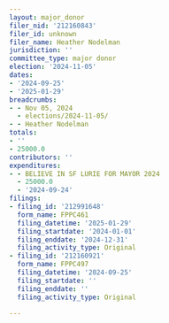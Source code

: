 ```yaml
---
layout: major_donor
filer_nid: '212160843'
filer_id: unknown
filer_name: Heather Nodelman
jurisdiction: ''
committee_type: major donor
election: '2024-11-05'
dates:
- '2024-09-25'
- '2025-01-29'
breadcrumbs:
- - Nov 05, 2024
  - elections/2024-11-05/
- - Heather Nodelman
totals:
- ''
- 25000.0
contributors: ''
expenditures:
- - BELIEVE IN SF LURIE FOR MAYOR 2024
  - 25000.0
  - '2024-09-24'
filings:
- filing_id: '212991648'
  form_name: FPPC461
  filing_datetime: '2025-01-29'
  filing_startdate: '2024-01-01'
  filing_enddate: '2024-12-31'
  filing_activity_type: Original
- filing_id: '212160921'
  form_name: FPPC497
  filing_datetime: '2024-09-25'
  filing_startdate: ''
  filing_enddate: ''
  filing_activity_type: Original

---
```


